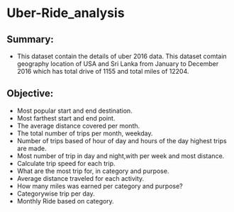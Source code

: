 # Uber-Ride_analysis

## Summary:
* This dataset contain the details of uber 2016 data. This dataset comtain geography location of USA and Sri Lanka from January to December 2016 which has total drive of 1155 and total miles of 12204.

## Objective:
* Most popular start and end destination.
* Most farthest start and end point.
* The average distance covered per month.
* The total number of trips per month, weekday.
* Number of trips based of hour of day and hours of the day highest trips are made.
* Most number of trip in day and night,with per week and most distance.
* Calculate trip speed for each trip.
* What are the most trip for, in category and purpose.
* Average distance traveled for each activity.
* How many miles was earned per category and purpose?
* Categorywise trip per day.
* Monthly Ride based on category.
